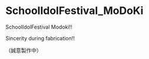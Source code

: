 SchoolIdolFestival_MoDoKi
=========================

SchoolIdolFestival Modoki!!

Sincerity during fabrication!!

（誠意製作中）